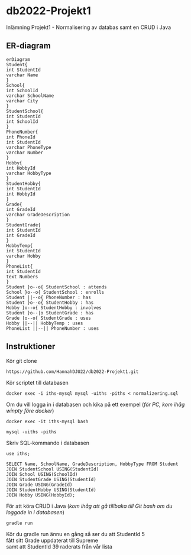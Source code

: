 # db2022-Projekt1
Inlämning Projekt1 - Normalisering av databas samt en CRUD i Java

## ER-diagram

```mermaid
erDiagram
Student{
int StudentId
varchar Name
}
School{
int SchoolId
varchar SchoolName
varchar City
}
StudentSchool{
int StudentId
int SchoolId
}
PhoneNumber{
int PhoneId
int StudentId
varchar PhoneType
varchar Number
}
Hobby{
int HobbyId
varchar HobbyType
}
StudentHobby{
int StudentId
int HobbyId
}
Grade{
int GradeId
varchar GradeDescription
}
StudentGrade{
int StudentId
int GradeId
}
HobbyTemp{
int StudentId
varchar Hobby
}
PhoneList{
int StudentId
text Numbers
}
Student }o--o{ StudentSchool : attends
School }o--o{ StudentSchool : enrolls
Student ||--o{ PhoneNumber : has
Student }o--o{ StudentHobby : has
Hobby }o--o{ StudentHobby : involves
Student }o--|o StudentGrade : has
Grade |o--o{ StudentGrade : uses
Hobby ||--|| HobbyTemp : uses
PhoneList ||--|| PhoneNumber : uses
```

## Instruktioner
Kör git clone
```
https://github.com/HannahDJU22/db2022-Projekt1.git
```

Kör scriptet till databasen
```
docker exec -i iths-mysql mysql -uiths -piths < normalizering.sql
```
Om du vill logga in i databasen och kika på ett exempel (*för PC, kom ihåg winpty före docker*)
```
docker exec -it iths-mysql bash

mysql -uiths -piths
```
Skriv SQL-kommando i databasen
```
use iths;

SELECT Name, SchoolName, GradeDescription, HobbyType FROM Student
JOIN StudentSchool USING(StudentId)
JOIN School USING(SchoolId)
JOIN StudentGrade USING(StudentId)
JOIN Grade USING(GradeId)
JOIN StudentHobby USING(StudentId)
JOIN Hobby USING(HobbyId);
```

För att köra CRUD i Java (*kom ihåg att gå tillbaka till Git bash om du loggade in i databasen*)
```
gradle run
```
Kör du gradle run ännu en gång så ser du att StudentId 5  
fått sitt Grade uppdaterat till Supreme  
samt att StudentId 39 raderats från vår lista
